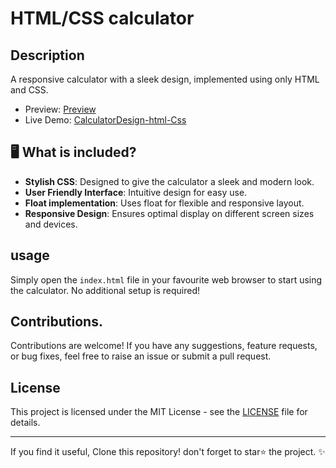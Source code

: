 # HTML/CSS calculator

## Description
A responsive calculator with a sleek design, implemented using only HTML and CSS.
- Preview: [Preview](./preview.png)
- Live Demo: [CalculatorDesign-html-Css](https://codebyfaisal.github.io/SaylaniProjects/CalculatorDesign-html-Css/)

## 🖥️ What is included?
- **Stylish CSS**: Designed to give the calculator a sleek and modern look.
- **User Friendly Interface**: Intuitive design for easy use.
- **Float implementation**: Uses float for flexible and responsive layout.
- **Responsive Design**: Ensures optimal display on different screen sizes and devices.

## usage
Simply open the `index.html` file in your favourite web browser to start using the calculator. No additional setup is required!

## Contributions.
Contributions are welcome! If you have any suggestions, feature requests, or bug fixes, feel free to raise an issue or submit a pull request.

## License
This project is licensed under the MIT License - see the [LICENSE](LICENSE) file for details.

---

If you find it useful, Clone this repository! don't forget to star⭐ the project. ✨
